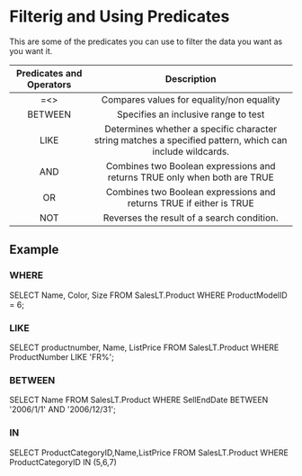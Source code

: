 # Filterig and Using Predicates

This are some of the predicates you can use to filter the data you want as you want it.

| Predicates and Operators   | Description                                                                                             |
| :---:                      | :---:                                                                                                   |
| =<>                        | Compares values for equality/non equality                                                               |
| BETWEEN  	                 | Specifies an inclusive range to test                                                                    |
| LIKE  	                 | Determines whether a specific character string matches a specified pattern, which can include wildcards.|
| AND	                     | Combines two Boolean expressions and returns TRUE only when both are TRUE                               |
|OR                          | Combines two Boolean expressions and returns TRUE if either is TRUE                                     |
|NOT                         | Reverses the result of a search condition.                                                              |

## Example

### WHERE
SELECT Name, Color, Size FROM SalesLT.Product WHERE ProductModelID = 6;

### LIKE
SELECT productnumber, Name, ListPrice FROM SalesLT.Product WHERE ProductNumber LIKE 'FR%';

### BETWEEN
SELECT Name FROM SalesLT.Product WHERE SellEndDate BETWEEN '2006/1/1' AND '2006/12/31';

### IN
SELECT ProductCategoryID,Name,ListPrice FROM SalesLT.Product WHERE ProductCategoryID IN (5,6,7)
